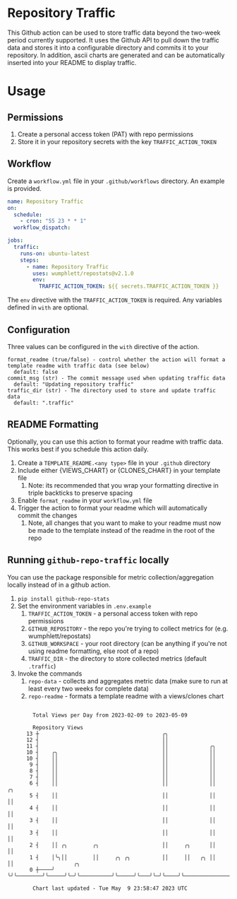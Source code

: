 # Repository Traffic

This Github action can be used to store traffic data beyond the two-week period currently supported.
It uses the Github API to pull down the traffic data and stores it into a configurable directory and commits it to your 
repository. In addition, ascii charts are generated and can be automatically inserted into your README to display traffic.

# Usage
## Permissions
1. Create a personal access token (PAT) with repo permissions
2. Store it in your repository secrets with the key `TRAFFIC_ACTION_TOKEN`

## Workflow
Create a `workflow.yml` file in your `.github/workflows` directory. An example is provided.

```yaml
name: Repository Traffic
on:
  schedule:
    - cron: "55 23 * * 1"
  workflow_dispatch:

jobs:
  traffic:
    runs-on: ubuntu-latest
    steps:
      - name: Repository Traffic
        uses: wumphlett/repostats@v2.1.0
        env:
          TRAFFIC_ACTION_TOKEN: ${{ secrets.TRAFFIC_ACTION_TOKEN }}
```
The `env` directive with the `TRAFFIC_ACTION_TOKEN` is required. Any variables defined in `with` are optional.

## Configuration
Three values can be configured in the `with` directive of the action.
```
format_readme (true/false) - control whether the action will format a template readme with traffic data (see below)
  default: false
commit_msg (str) - The commit message used when updating traffic data
  default: "Updating repository traffic"
traffic_dir (str) - The directory used to store and update traffic data
  default: ".traffic"
```

## README Formatting
Optionally, you can use this action to format your readme with traffic data. This works best if you schedule this action
daily.

1. Create a `TEMPLATE_README.<any type>` file in your `.github` directory
2. Include either {VIEWS_CHART} or {CLONES_CHART} in your template file
   1. Note: its recommended that you wrap your formatting directive in triple backticks to preserve spacing
3. Enable `format_readme` in your `workflow.yml` file
4. Trigger the action to format your readme which will automatically commit the changes
   1. Note, all changes that you want to make to your readme must now be made to the template instead of the readme in the root of the repo

## Running `github-repo-traffic` locally
You can use the package responsible for metric collection/aggregation locally instead of in a github action.

1. `pip install github-repo-stats`
2. Set the environment variables in `.env.example`
   1. `TRAFFIC_ACTION_TOKEN` - a personal access token with repo permissions
   2. `GITHUB_REPOSITORY` - the repo you're trying to collect metrics for (e.g. wumphlett/repostats)
   3. `GITHUB_WORKSPACE` - your root directory (can be anything if you're not using readme formatting, else root of a repo)
   4. `TRAFFIC_DIR` - the directory to store collected metrics (default `.traffic`)
3. Invoke the commands
   1. `repo-data` - collects and aggregates metric data (make sure to run at least every two weeks for complete data)
   2. `repo-readme` - formats a template readme with a views/clones chart

```

        Total Views per Day from 2023-02-09 to 2023-05-09

        Repository Views
      13 ┼                                       ╭╮
      12 ┤                                       ││
      11 ┤                                       ││             ╭╮
      10 ┤    ╭╮                                 ││             ││
      10 ┤    ││                                 ││             ││
       9 ┤    ││                                 ││             ││
       8 ┤    ││                                 ││             ││
       7 ┤    ││                                 ││             ││
       6 ┤    ││                                 ││             ││    ╭╮
       5 ┤    ││                                 ││             ││    ││
       4 ┤    ││                                 ││             ││    ││
       3 ┤    ││                                 ││             ││    ││
       3 ┤    ││                                 ││             ││    ││
       2 ┤    ││ ╭╮        ╭╮                    ││     ╭╮      ││    ││
       1 ┤    │╰╮││        ││     ╭╮ ╭╮          ││     ││   ╭╮ ││    ││                   ╭╮
       0 ┼────╯ ╰╯╰────────╯╰─────╯╰─╯╰──────────╯╰─────╯╰───╯╰─╯╰────╯╰───────────────────╯╰──────

        Chart last updated - Tue May  9 23:58:47 2023 UTC
        
```
